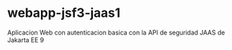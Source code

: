 # webapp-jsf3-jaas1
Aplicacion Web con autenticacion basica con la API de seguridad JAAS de Jakarta EE 9
